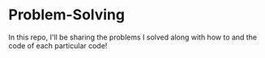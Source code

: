 # Problem-Solving
In this repo, I'll be sharing the problems I solved along with how to and the code of each particular code!

